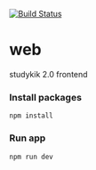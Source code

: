 [![Build Status](https://travis-ci.com/studykik/web.svg?token=ep486uxesfywHQ7s7j7H&branch=master)](https://travis-ci.com/studykik/web)

# web
studykik 2.0 frontend

### Install packages

```
npm install
```

### Run app

```
npm run dev
```
